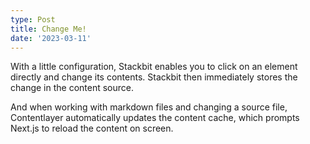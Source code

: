 ```yaml
---
type: Post
title: Change Me!
date: '2023-03-11'
---
```


With a little configuration, Stackbit enables you to click on an element directly and change its contents. Stackbit then immediately stores the change in the content source.

And when working with markdown files and changing a source file, Contentlayer automatically updates the content cache, which prompts Next.js to reload the content on screen.
